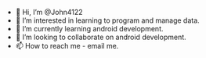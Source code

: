 - 👋 Hi, I’m @John4122
- 👀 I’m interested in learning to program and manage data.
- 🌱 I’m currently learning android development.
- 💞️ I’m looking to collaborate on android development.
- 📫 How to reach me - email me.

<!---
John4122/John4122 is a ✨ special ✨ repository because its `README.md` (this file) appears on your GitHub profile.
You can click the Preview link to take a look at your changes.
--->
